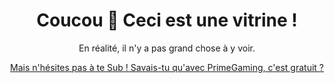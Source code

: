 <h1 align="center">
  Coucou 🍑 Ceci est une vitrine !
</h1>

<p align="center">
En réalité, il n'y a pas grand chose à y voir. 
</p>

<p align="center">
  <a href="https://www.twitch.tv/nariiel">Mais n'hésites pas à te Sub ! Savais-tu qu'avec PrimeGaming, c'est gratuit ?</a>
</p>
